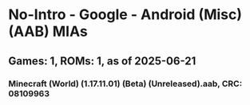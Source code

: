 # No-Intro - Google - Android (Misc) (AAB) MIAs
## Games: 1, ROMs: 1, as of 2025-06-21

### Minecraft (World) (1.17.11.01) (Beta) (Unreleased).aab, CRC: 08109963
